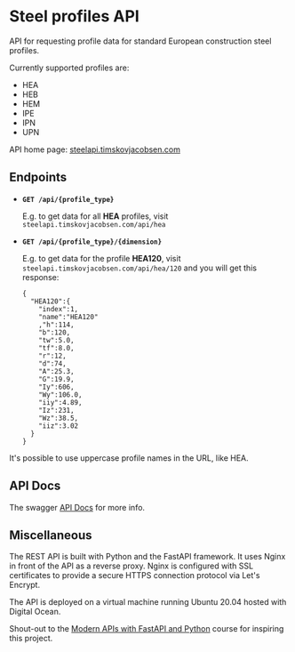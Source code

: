 # Steel profiles API

API for requesting profile data for standard European construction steel profiles.

Currently supported profiles are:

* HEA
* HEB
* HEM
* IPE
* IPN
* UPN

API home page: [steelapi.timskovjacobsen.com](http://steelapi.timskovjacobsen.com)

## Endpoints

* **`GET /api/{profile_type}`**

  E.g. to get data for all **HEA** profiles,
   visit `steelapi.timskovjacobsen.com/api/hea`

* **`GET /api/{profile_type}/{dimension}`**

  E.g. to get data for the profile **HEA120**, visit `steelapi.timskovjacobsen.com/api/hea/120` and you will get this response:

  ```shell
  {
    "HEA120":{
      "index":1,
      "name":"HEA120"
      ,"h":114,
      "b":120,
      "tw":5.0,
      "tf":8.0,
      "r":12,
      "d":74,
      "A":25.3,
      "G":19.9,
      "Iy":606,
      "Wy":106.0,
      "iiy":4.89,
      "Iz":231,
      "Wz":38.5,
      "iiz":3.02
    }
  }
  ```

It's possible to use uppercase profile names in the URL, like HEA.

## API Docs

The swagger [API Docs](http://steelapi.timskovjacobsen/docs) for more info.

## Miscellaneous

The REST API is built with Python and the FastAPI framework. It uses Nginx in front of the API as a reverse proxy. Nginx is configured with SSL certificates to provide a secure HTTPS connection protocol via Let's Encrypt.

The API is deployed on a virtual machine running Ubuntu 20.04 hosted with Digital Ocean.

Shout-out to the [Modern APIs with FastAPI and Python](https://training.talkpython.fm/courses/getting-started-with-fastapi?utm_source=fastapi) course for inspiring this project.
